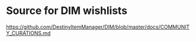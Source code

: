 # Source for DIM wishlists

https://github.com/DestinyItemManager/DIM/blob/master/docs/COMMUNITY_CURATIONS.md
